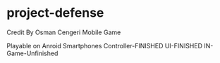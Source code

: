 # project-defense
Credit By Osman Cengeri
Mobile Game

Playable on Anroid Smartphones
Controller-FINISHED
UI-FINISHED
IN-Game-Unfinished

